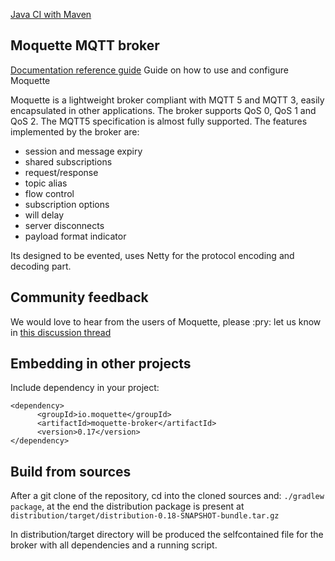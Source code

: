 [Java CI with Maven](https://github.com/moquette-io/moquette/workflows/Java%20CI%20with%20Maven/badge.svg?branch=main)

## Moquette MQTT broker
[Documentation reference guide](http://moquette-io.github.io/moquette/) Guide on how to use and configure Moquette

Moquette is a lightweight broker compliant with MQTT 5 and MQTT 3, easily encapsulated in other applications.
The broker supports QoS 0, QoS 1 and QoS 2. The MQTT5 specification is almost fully supported. 
The features implemented by the broker are:
* session and message expiry
* shared subscriptions
* request/response
* topic alias
* flow control
* subscription options
* will delay
* server disconnects
* payload format indicator

Its designed to be evented, uses Netty for the protocol encoding and decoding part.

## Community feedback
We would love to hear from the users of Moquette, please :pry: let us know in [this discussion thread](https://github.com/moquette-io/moquette/discussions/874)

## Embedding in other projects

Include dependency in your project: 

```
<dependency>
      <groupId>io.moquette</groupId>
      <artifactId>moquette-broker</artifactId>
      <version>0.17</version>
</dependency>
```

## Build from sources

After a git clone of the repository, cd into the cloned sources and: `./gradlew package`, at the end the distribution 
package is present at `distribution/target/distribution-0.18-SNAPSHOT-bundle.tar.gz`

In distribution/target directory will be produced the selfcontained file for the broker with all dependencies and a running script. 
